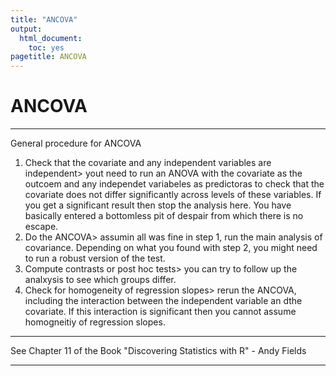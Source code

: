```yaml
---
title: "ANCOVA"
output:
  html_document:
    toc: yes
pagetitle: ANCOVA
---
```



# ANCOVA
--------------------------------------

General procedure for ANCOVA

1. Check that the covariate and any independent variables are independent> yout need to run an ANOVA with the covariate as the outcoem and any independet variabeles as predictoras to check that the covariate does not differ significantly across levels of these variables. If you get a significant result then stop the analysis here. You have basically entered a bottomless pit of despair from which there is no escape. 
1. Do the ANCOVA> assumin all was fine in step 1, run the main analysis of covariance. Depending on what you found with step 2, you might need to run a robust version of the test. 
1. Compute contrasts or post hoc tests> you can try to follow up the analxysis to see which groups differ.
1. Check for homogeneity of regression slopes> rerun the ANCOVA, including the interaction between the independent variable an dthe covariate. If this interaction is significant then you cannot assume homogneitiy of regression slopes.


-------------------------------
See Chapter 11 of the Book "Discovering Statistics with R" - Andy Fields
******************************


